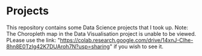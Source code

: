 # Projects
This repository contains some Data Science projects that I took up.
Note: The Choropleth map in the Data Visualisation project is unable to be viewed. PLease use the link: "https://colab.research.google.com/drive/14xnJ-CIhe-8hn8E0TzIg42K7DUAroh7N?usp=sharing" if you wish to see it.
